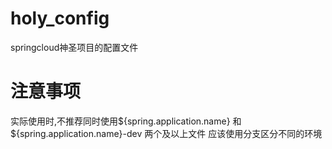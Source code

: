 # holy_config
springcloud神圣项目的配置文件

# 注意事项
实际使用时,不推荐同时使用${spring.application.name} 和 ${spring.application.name}-dev 两个及以上文件
应该使用分支区分不同的环境